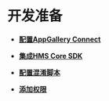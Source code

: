 # 开发准备<a name="ZH-CN_TOPIC_0000001145541083"></a>

-   **[配置AppGallery Connect](android-sdk-config-agc.md)**  

-   **[集成HMS Core SDK](android-sdk-integrating-sdk.md)**  

-   **[配置混淆脚本](android-sdk-config-obfuscation-scripts.md)**  

-   **[添加权限](android-sdk-adding-permissions.md)**  


